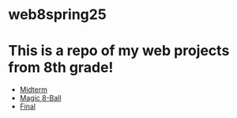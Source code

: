 # web8spring25
<h1>This is a repo of my web projects from 8th grade!</h1>

<ul>
  <li><a href="midterm">Midterm</a></li>
  <li><a href="8ball">Magic 8-Ball</a></li>
  <li><a href="final">Final</a></li>
</ul>
